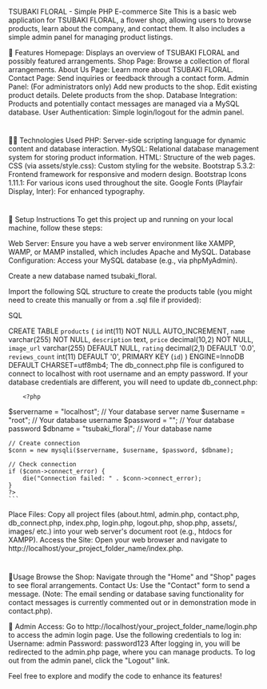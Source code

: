 TSUBAKI FLORAL - Simple PHP E-commerce Site
This is a basic web application for TSUBAKI FLORAL, a flower shop, allowing users to browse products, learn about the company, and contact them. It also includes a simple admin panel for managing product listings.

🚀 Features
Homepage: Displays an overview of TSUBAKI FLORAL and possibly featured arrangements.
Shop Page: Browse a collection of floral arrangements.
About Us Page: Learn more about TSUBAKI FLORAL.
Contact Page: Send inquiries or feedback through a contact form.
Admin Panel: (For administrators only)
Add new products to the shop.
Edit existing product details.
Delete products from the shop.
Database Integration: Products and potentially contact messages are managed via a MySQL database.
User Authentication: Simple login/logout for the admin panel.

#

🧑‍💻 Technologies Used
PHP: Server-side scripting language for dynamic content and database interaction.
MySQL: Relational database management system for storing product information.
HTML: Structure of the web pages.
CSS (via assets/style.css): Custom styling for the website.
Bootstrap 5.3.2: Frontend framework for responsive and modern design.
Bootstrap Icons 1.11.1: For various icons used throughout the site.
Google Fonts (Playfair Display, Inter): For enhanced typography.

#

📌 Setup Instructions
To get this project up and running on your local machine, follow these steps:

Web Server: Ensure you have a web server environment like XAMPP, WAMP, or MAMP installed, which includes Apache and MySQL.
Database Configuration:
Access your MySQL database (e.g., via phpMyAdmin).

Create a new database named tsubaki_floral.

Import the following SQL structure to create the products table (you might need to create this manually or from a .sql file if provided):

SQL

CREATE TABLE `products` (
  `id` int(11) NOT NULL AUTO_INCREMENT,
  `name` varchar(255) NOT NULL,
  `description` text,
  `price` decimal(10,2) NOT NULL,
  `image_url` varchar(255) DEFAULT NULL,
  `rating` decimal(2,1) DEFAULT '0.0',
  `reviews_count` int(11) DEFAULT '0',
  PRIMARY KEY (`id`)
) ENGINE=InnoDB DEFAULT CHARSET=utf8mb4;
The db_connect.php file is configured to connect to localhost with root username and an empty password. If your database credentials are different, you will need to update db_connect.php:

        <?php
$servername = "localhost"; // Your database server name
$username = "root";       // Your database username
$password = "";           // Your database password
$dbname = "tsubaki_floral"; // Your database name

    // Create connection
    $conn = new mysqli($servername, $username, $password, $dbname);

    // Check connection
    if ($conn->connect_error) {
        die("Connection failed: " . $conn->connect_error);
    }
    ?>
    ```
Place Files: Copy all project files (about.html, admin.php, contact.php, db_connect.php, index.php, login.php, logout.php, shop.php, assets/, images/ etc.) into your web server's document root (e.g., htdocs for XAMPP).
Access the Site: Open your web browser and navigate to http://localhost/your_project_folder_name/index.php.

#

🧠Usage
Browse the Shop: Navigate through the "Home" and "Shop" pages to see floral arrangements.
Contact Us: Use the "Contact" form to send a message. (Note: The email sending or database saving functionality for contact messages is currently commented out or in demonstration mode in contact.php).

📄 Admin Access:
Go to http://localhost/your_project_folder_name/login.php to access the admin login page.
Use the following credentials to log in:
Username: admin
Password: password123
After logging in, you will be redirected to the admin.php page, where you can manage products.
To log out from the admin panel, click the "Logout" link.

Feel free to explore and modify the code to enhance its features!
